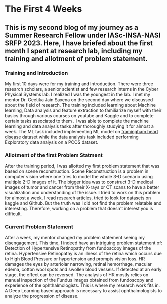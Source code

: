 # The First 4 Weeks
## This is my second blog of my journey as a Summer Research Fellow under IASc-INSA-NASI SRFP 2023. Here, I have briefed about the first month I spent at research lab, including my training and allotment of problem statement.
### Training and Introduction
My first 10 days were for my training and Introduction. There were three research scholars, a senior scientist and few research interns in the Cyber Physical Systems lab. I realized I was the youngest in the lab. I met my mentor Dr. Geetika Jain Saxena on the second day where we discussed about the field of research.
The training included learning about Machine learning, Data analysis and feature extraction to familiarize myself with their basics through various courses on youtube and Kaggle and to complete certain tasks associated to them . I was able to complete the machine learning and data analysis tasks after thoroughly studying it for almost a week.
The ML task included implementing ML model on [framingham heart disease](https://biolincc.nhlbi.nih.gov/studies/framcohort/) dataset while the data analysis task included performing Exploratory data analysis on a PCOS dataset.
### Allotment of the first Problem Statment
After the training period, I was allotted my first problem statement  that was based on scene reconstruction. Scene Reconstruction is a problem in computer vision where one tries to model the whole 3-D scenario using multiple 2-D images of it.
The bigger idea was to construct 3-D medical images of tumor and cancer from their X-rays or CT scans to have a better visualization and understanding of the issue.
I tried to work on this problem for almost a week. I read research articles, tried to look for datasets on kaggle and Github. But the truth was I did not find the problem relatable and interesting. Therefore, working on a problem that doesn't interest you is difficult.
### Current Problem Statement
After a week, my mentor changed my problem statement seeing my disengagement. This time, I indeed have an intriguing problem statement of: Detection of Hypertensive Retinopathy from fundoscopy images of the retina.
Hypertensive Retinopathy is an illness of the retina which occurs due to High Blood Pressure or hypertension and prompts vision loss. HR damages the eyes by arteriolar narrowing, retinal hemorrhage, macular edema, cotton wool spots and swollen blood vessels. If detected at an early stage, the effect can be reversed.
The analysis of HR mostly relies on manual inspection of the Fundus images obtained from fundoscopy and experience of the ophthalmologists. This is where my research work fits in. 
A Deep Learning based approach is necessary to assist ophthalmologists to analyze the progression of disease.
